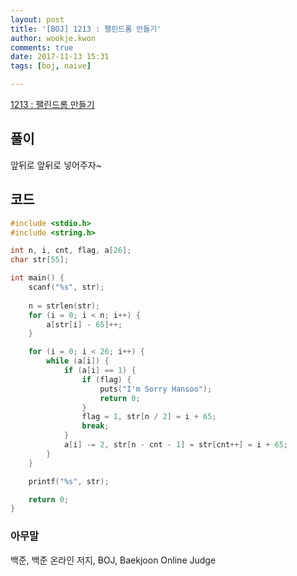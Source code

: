 ```yaml
---
layout: post
title: '[BOJ] 1213 : 팰린드롬 만들기'
author: wookje.kwon
comments: true
date: 2017-11-13 15:31
tags: [boj, naive]

---
```


[1213 : 팰린드롬 만들기](https://www.acmicpc.net/problem/1213)

## 풀이

앞뒤로 앞뒤로 넣어주자~

## 코드

```cpp
#include <stdio.h>
#include <string.h>

int n, i, cnt, flag, a[26];
char str[55];

int main() {
	scanf("%s", str);
	
	n = strlen(str);
	for (i = 0; i < n; i++) {
		a[str[i] - 65]++;
	}

	for (i = 0; i < 26; i++) {
		while (a[i]) {
			if (a[i] == 1) {
				if (flag) {
					puts("I'm Sorry Hansoo");
					return 0;
				}
				flag = 1, str[n / 2] = i + 65;
				break;
			}
			a[i] -= 2, str[n - cnt - 1] = str[cnt++] = i + 65;
		}
	}

	printf("%s", str);

	return 0;
}
```

### 아무말  
백준, 백준 온라인 저지, BOJ, Baekjoon Online Judge